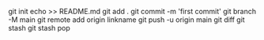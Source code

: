 git init
echo >> README.md
git add .
git commit -m 'first commit'
git branch -M main
git remote add origin linkname
git push -u origin main
git diff
git stash
git stash pop
